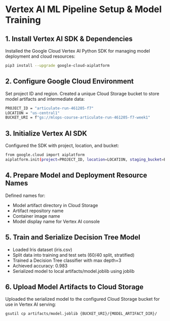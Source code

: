 # Vertex AI ML Pipeline Setup & Model Training

## 1. Install Vertex AI SDK & Dependencies  
Installed the Google Cloud Vertex AI Python SDK for managing model deployment and cloud resources:

```bash
pip3 install --upgrade google-cloud-aiplatform
```

## 2. Configure Google Cloud Environment

Set project ID and region. Created a unique Cloud Storage bucket to store model artifacts and intermediate data:

```bash
PROJECT_ID = "articulate-run-461205-f7"
LOCATION = "us-central1"
BUCKET_URI = f"gs://mlops-course-articulate-run-461205-f7-week1"
```

## 3. Initialize Vertex AI SDK

Configured the SDK with project, location, and bucket:

```bash
from google.cloud import aiplatform
aiplatform.init(project=PROJECT_ID, location=LOCATION, staging_bucket=BUCKET_URI)
```
## 4. Prepare Model and Deployment Resource Names

Defined names for:

- Model artifact directory in Cloud Storage
- Artifact repository name
- Container image name
- Model display name for Vertex AI console

## 5. Train and Serialize Decision Tree Model

- Loaded Iris dataset (iris.csv)
- Split data into training and test sets (60/40 split, stratified)
- Trained a Decision Tree classifier with max depth=3
- Achieved accuracy: 0.983
- Serialized model to local artifacts/model.joblib using joblib

## 6. Upload Model Artifacts to Cloud Storage

Uploaded the serialized model to the configured Cloud Storage bucket for use in Vertex AI serving:

```bash
gsutil cp artifacts/model.joblib {BUCKET_URI}/{MODEL_ARTIFACT_DIR}/
```
